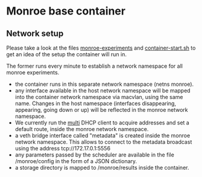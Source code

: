 # Monroe base container

## Network setup

Please take a look at the files [monroe-experiments](https://github.com/MONROE-PROJECT/Utilities/blob/master/monroe-experiments/usr/bin/monroe-experiments) and [container-start.sh](https://github.com/MONROE-PROJECT/Scheduler/blob/master/files/usr/bin/container-start.sh) 
to get an idea of the setup the container will run in. 

The former runs every minute to establish a network namespace for all monroe experiments.

  * the container runs in this separate network namespace (netns monroe). 
  * any interface available in the host network namespace will be mapped into the container network namespace via macvlan, using the same name. Changes in the host namespace (interfaces disappearing, appearing, going down or up) will be reflected in the monroe network namespace.
  * We currently run the [multi](https://github.com/MONROE-PROJECT/multi) DHCP client to acquire addresses and set a default route, inside the monroe network namespace. 
  * a veth bridge interface called "metadata" is created inside the monroe network namespace. This allows to connect to the metadata broadcast using the address tcp://172.17.0.1:5556
  * any parameters passed by the scheduler are available in the file /monroe/config in the form of a JSON dictionary.
  * a storage directory is mapped to /monroe/results inside the container. 

